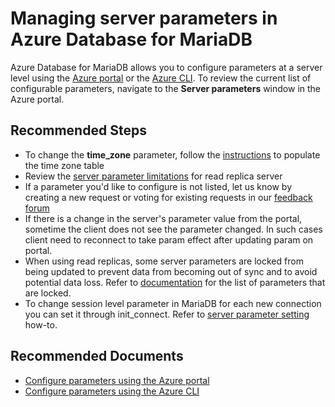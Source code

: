 <properties
    pageTitle="Managing server parameters in Azure Database for MariaDB"
    description="Managing server parameters in Azure Database for MariaDB"
    service="microsoft.dbformariadb"
    resource="servers"
    authors="ajlam"
    ms.author="andrela"
    displayOrder="390"
    selfHelpType="generic"
    supportTopicIds="32640133"
    resourceTags="servers, databases"
    productPesIds="16617"
    cloudEnvironments="public"
    articleId="514bff68-73ca-4468-9de4-d04a8ec844d2"
/>

# Managing server parameters in Azure Database for MariaDB

Azure Database for MariaDB allows you to configure parameters at a server level using the [Azure portal](https://docs.microsoft.com/azure/mariadb/howto-server-parameters) or the [Azure CLI](https://docs.microsoft.com/azure/mariadb/howto-configure-server-parameters-cli). To review the current list of configurable parameters, navigate to the **Server parameters** window in the Azure portal.

## **Recommended Steps**

* To change the **time_zone** parameter, follow the [instructions](https://docs.microsoft.com/azure/mariadb/howto-server-parameters#working-with-the-time-zone-parameter) to populate the time zone table
* Review the [server parameter limitations](https://docs.microsoft.com/azure/mariadb/concepts-read-replicas#considerations-and-limitations) for read replica server
* If a parameter you'd like to configure is not listed, let us know by creating a new request or voting for existing requests in our [feedback forum](https://feedback.azure.com/forums/915439-azure-database-for-mariadb)
* If there is a change in the server's parameter value from the portal, sometime the client does not see the parameter changed. In such cases client need to reconnect to take param effect after updating param on portal.
* When using read replicas, some server parameters are locked from being updated to prevent data from becoming out of sync and to avoid potential data loss. Refer to [documentation](https://docs.microsoft.com/azure/mariadb/concepts-read-replicas#server-parameters) for the list of parameters that are locked.
* To change session level parameter in MariaDB for each new connection you can set it through init_connect. Refer to [server parameter setting](https://docs.microsoft.com/azure/mariadb/howto-server-parameters) how-to.

## **Recommended Documents**

* [Configure parameters using the Azure portal](https://docs.microsoft.com/azure/mariadb/howto-server-parameters/)<br>
* [Configure parameters using the Azure CLI](https://docs.microsoft.com/azure/mariadb/howto-configure-server-parameters-cli/)
